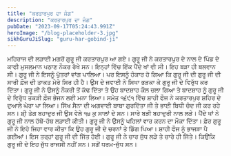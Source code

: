 ```yaml
---
title: "ਕਰਤਾਰਪੁਰ ਦਾ ਜੰਗ"
description: "ਕਰਤਾਰਪੁਰ ਦਾ ਜੰਗ"
pubDate: "2023-09-17T05:24:43.991Z"
heroImage: "/blog-placeholder-3.jpg"
sikhGuruJiSlug: "guru-har-gobind-ji"
---
```


ਮਹਿਰਾਜ ਦੀ ਲੜਾਈ ਮਗਰੋਂ ਗੁਰੂ ਜੀ ਕਰਤਾਰਪੁਰ ਆ ਗਏ। ਗੁਰੂ ਜੀ ਨੇ ਕਰਤਾਰਪੁਰ ਦੇ ਨਾਲ ਦੇ ਪਿੰਡ ਦੇ ਕਾਫੀ ਮੁਸਲਮਾਨ ਪਠਾਣ ਨੌਕਰ ਰੱਖੇ ਸਨ। ਇਨ੍ਹਾਂ ਵਿੱਚ ਇੱਕ ਪੈਂਦੇ ਖਾਂ ਵੀ ਸੀ। ਇਹ ਬੜਾ ਹੀ ਬਲਵਾਨ ਸੀ। ਗੁਰੂ ਜੀ ਨੇ ਇਸਨੂੰ ਪੁੱਤਰਾਂ ਵਾਂਗ ਪਾਲਿਆ। ਪਰ ਇਸਨੂੰ ਹੰਕਾਰ ਹੋ ਗਿਆ ਕਿ ਗੁਰੂ ਜੀ ਦੀ ਗੁਰੂ ਜੀ ਦੀ ਸਾਰੀ ਫ਼ੌਜ ਦੀ ਤਾਕਤ ਮੇਰੇ ਸਿਰ ਹੀ ਹੈ। ਉਸ ਦੇ ਜਵਾਈ ਨੇ ਸਿਖਾ ਭੜਕਾ ਕੇ ਗੁਰੂ ਜੀ ਦੇ ਵਿਰੁੱਧ ਕਰ ਦਿੱਤਾ। ਗੁਰੂ ਜੀ ਨੇ ਉਸਨੂੰ ਨੌਕਰੀ ਤੋਂ ਕੱਢ ਦਿੱਤਾ ਤੇ ਉਹ ਬਾਦਸ਼ਾਹ ਕੌਲ ਚਲਾ ਗਿਆ ਤੇ ਬਾਦਸ਼ਾਹ ਨੂੰ ਗੁਰੂ ਜੀ ਦੇ ਵਿਰੁੱਧ ਤਕੜੀ ਫ਼ੌਜ ਭੇਜਨ ਲਈ ਮਨਾ ਲਿਆ।
ਸਮੇਤ ੧੬੯੧ ਵਿੱਚ ਸ਼ਾਹੀ ਫੌਜ ਨੇ ਕਰਤਾਰਪੁਰ ਸ਼ਹਿਰ ਦੇ ਦੁਆਲੇ ਘੇਰਾ ਪਾ ਲਿਆ। ਸਿੱਖ ਸੈਨਾ ਦੀ ਅਗਵਾਈ ਬਾਬਾ ਗੁਰਦਿੱਤਾ ਜੀ ਤੇ ਭਾਈ ਬਿਧੀ ਚੰਦ ਜੀ ਕਰ ਰਹੇ ਸਨ। ਸ਼ੀ੍ ਤੇਗ ਬਹਾਦੁਰ ਜੀ ਉਸ ਵੇਲੇ ੧੪ ਕੁ ਸਾਲਾਂ ਦੇ ਸਨ। ਸਾਰੇ ਬੜੀ ਬਹਾਦੁਰੀ ਨਾਲ ਲੜੇ। ਪੈਂਦੇ ਖਾਂ ਨੇ ਗੁਰੂ ਜੀ ਨਾਲ ਹੱਥੋਂ-ਹੱਥ ਲੜਾਈ ਕੀਤੀ। ਗੁਰੂ ਜੀ ਨੇ ਉਸਨੂੰ ਪਹਿਲਾਂ ਵਾਰ ਕਰਨ ਦਾ ਮੌਕਾ ਦਿੱਤਾ। ਫ਼ੇਰ ਗੁਰੂ ਜੀ ਨੇ ਇਹੋ ਜਿਹਾ ਵਾਰ ਕੀਤਾ ਕਿ ਉਹ ਗੁਰੂ ਜੀ ਦੇ ਚਰਨਾਂ ਤੇ ਡਿੱਗ ਪਿਆ। ਸ਼ਾਹੀ ਫੌਜ ਨੂੰ ਭਾਜੜਾ ਪੈ ਗਈਆਂ। ਇਸ ਤਰ੍ਹਾਂ ਗੁਰੂ ਜੀ ਦੀ ਜਿੱਤ ਹੋਈ।
ਗੁਰੂ ਜੀ ਨੇ ਚਾਰ ਜੁੱਧ ਲੜੇ ਤੇ ਚਾਰੇ ਹੀ ਜਿੱਤੇ। ਕਿਉਂਕਿ ਗੁਰੂ ਜੀ ਦੇ ਇਹ ਜੁੱਧ ਰਾਜਸੀ ਨਹੀਂ ਸਨ। ਸਗੋਂ ਧਰਮ-ਜੁੱਧ ਸਨ।
